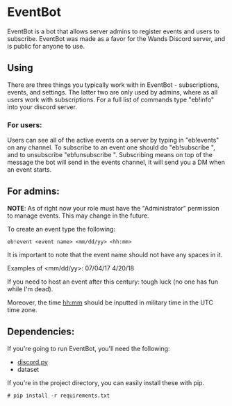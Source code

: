# EventBot

EventBot is a bot that allows server admins to register events and users to subscribe. EventBot was made as a favor for the Wands Discord server, and is public for anyone to use.

## Using

There are three things you typically work with in EventBot - subscriptions, events, and settings. The latter two are only used by admins, where as all users work with subscriptions. For a full list of commands type "eb!info" into your discord server.

### For users:

Users can see all of the active events on a server by typing in "eb!events" on any channel. To subscribe to an event one should do "eb!subscribe <event id>", and to unsubscribe "eb!unsubscribe <event id>". Subscribing means on top of the message the bot will send in the events channel, it will send you a DM when an event starts.

## For admins:

**NOTE**: As of right now your role must have the "Administrator" permission to manage events. This may change in the future.

To create an event type the following:

    eb!event <event name> <mm/dd/yy> <hh:mm>

It is important to note that the event name should not have any spaces in it.

Examples of <mm/dd/yy>:
    07/04/17
    4/20/18

If you need to host an event after this century: tough luck (no one has fun while I'm dead).

Moreover, the time <hh:mm> should be inputted in military time in the UTC time zone.

## Dependencies:

If you're going to run EventBot, you'll need the following:

  * [discord.py](https://github.com/Rapptz/discord.py)
  * dataset

If you're in the project directory, you can easily install these with pip.

    # pip install -r requirements.txt
